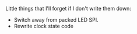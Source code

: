 Little things that I'll forget if I don't write them down:
 - Switch away from packed LED SPI.
 - Rewrite clock state code
